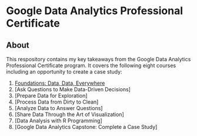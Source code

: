 # Google Data Analytics Professional Certificate

## About
This respository contains my key takeaways from the Google Data Analytics Professional Certificate program. It covers the following eight courses including an opportunity to create a case study:

1. [Foundations: Data, Data, Everywhere](https://github.com/Rasihha/Google-Data-Analytics-Professional-Certificate/blob/1b23ee2a056586c9ad006e7d646b46889ffcec66/1.%20Foundations%3A%20Data%2C%20Data%2C%20Everywhere)
2. [Ask Questions to Make Data-Driven Decisions]
3. [Prepare Data for Exploration]
4. [Process Data from Dirty to Clean]
5. [Analyze Data to Answer Questions]
6. [Share Data Through the Art of Visualization]
7. [Data Analysis with R Programming]
8. [Google Data Analytics Capstone: Complete a Case Study]
